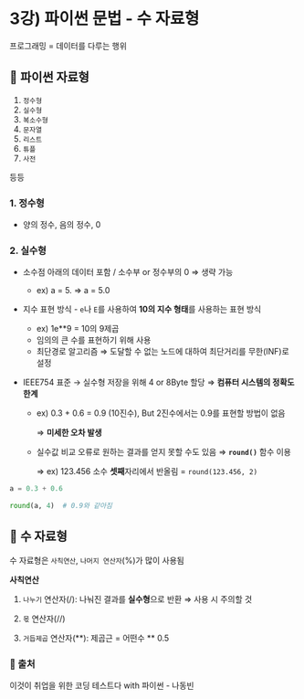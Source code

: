 # 3강) 파이썬 문법 - 수 자료형

프로그래밍 = 데이터를 다루는 행위

## 📍 파이썬 자료형

1. `정수형`
2. `실수형` 
3. `복소수형` 
4. `문자열`
5. `리스트`
6. `튜플`
7. `사전`

등등


### 1. 정수형

- 양의 정수, 음의 정수, 0

### 2. 실수형

- 소수점 아래의 데이터 포함 / 소수부 or 정수부의 0 ⇒ 생략 가능
    - ex) a = 5. ⇒ a = 5.0

- 지수 표현 방식 - `e`나 `E`를 사용하여 **10의 지수 형태**를 사용하는 표현 방식
    - ex) 1e**9 = 10의 9제곱
    - 임의의 큰 수를 표현하기 위해 사용
    - 최단경로 알고리즘 ⇒ 도달할 수 없는 노드에 대하여 최단거리를 무한(INF)로 설정
    
- IEEE754 표준 → 실수형 저장을 위해 4 or 8Byte 할당 ⇒ **컴퓨터 시스템의 정확도 한계**
    - ex) 0.3 + 0.6 = 0.9 (10진수), But 2진수에서는 0.9를 표현할 방법이 없음
        
        ⇒ **미세한 오차 발생**
        
    - 실수값 비교 오류로 원하는 결과를 얻지 못할 수도 있음 ⇒ **`round()`** 함수 이용
        
        ⇒ ex) 123.456 소수 **셋째**자리에서 반올림 = `round(123.456, 2)` 
        
```python
a = 0.3 + 0.6
        
round(a, 4)  # 0.9와 같아짐
```
        

## 📍 수 자료형

수 자료형은 `사칙연산`, `나머지 연산자`(%)가 많이 사용됨

**사칙연산**

1) `나누기` 연산자(/): 나눠진 결과를 **실수형**으로 반환 ⇒ 사용 시 주의할 것

2) `몫` 연산자(//)

3) `거듭제곱` 연산자(**): 제곱근 = 어떤수 ** 0.5


### 📍 출처
이것이 취업을 위한 코딩 테스트다 with 파이썬 - 나동빈